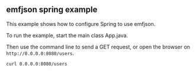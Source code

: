 emfjson spring example
---

This example shows how to configure Spring to use emfjson.

To run the example, start the main class App.java.

Then use the command line to send a GET request, or open the browser on `http://0.0.0.0:8080/users`.

```
curl 0.0.0.0:8080/users 
```
